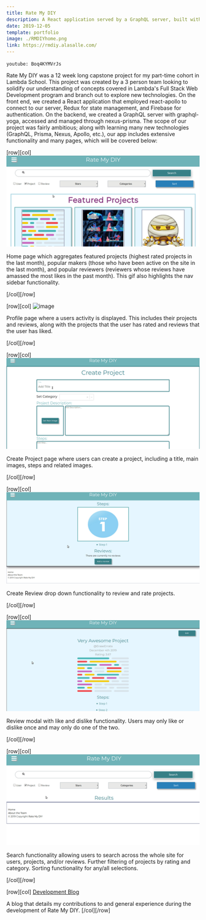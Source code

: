 ```yaml
---
title: Rate My DIY
description: A React application served by a GraphQL server, built with Apollo and Prisma, enabling users to create, share, rate and review DIY projects.
date: 2019-12-05
template: portfolio
image: ./RMDIYhome.png
link: https://rmdiy.alasalle.com/
---
```


`youtube: Boq4KYMVrJs`

Rate My DIY was a 12 week long capstone project for my part-time cohort in Lambda School. This project was created by a 3 person team looking to solidify our understanding of concepts covered in Lambda's Full Stack Web Development program and branch out to explore new technologies. On the front end, we created a React application that employed react-apollo to connect to our server, Redux for state management, and Firebase for authentication. On the backend, we created a GraphQL server with graphql-yoga, accessed and managed through nexus-prisma. The scope of our project was fairly ambitious; along with learning many new technologies (GraphQL, Prisma, Nexus, Apollo, etc.), our app includes extensive functionality and many pages, which will be covered below:

[row][col]
![image](./HomeAndNav.gif)

Home page which aggregates featured projects (highest rated projects in the last month), popular makers (those who have been active on the site in the last month), and popular reviewers (reviewers whose reviews have amassed the most likes in the past month). This gif also highlights the nav sidebar functionality.

[/col][/row]

[row][col]
![image](./Profile.gif)

Profile page where a users activity is displayed. This includes their projects and reviews, along with the projects that the user has rated and reviews that the user has liked.

[/col][/row]

[row][col]
![image](./CreateAProject.gif)

Create Project page where users can create a project, including a title, main images, steps and related images.

[/col][/row]

[row][col]
![image](./Review.gif)

Create Review drop down functionality to review and rate projects.

[/col][/row]

[row][col]
![image](./RateReview.gif)

Review modal with like and dislike functionality. Users may only like or dislike once and may only do one of the two.

[/col][/row]

[row][col]
![image](./Search.gif)

Search functionality allowing users to search across the whole site for users, projects, and/or reviews. Further filtering of projects by rating and category. Sorting functionality for any/all selections.

[/col][/row]

[row][col]
<a href="https://alasallelabs.netlify.com/" target="_blank" rel="noopener noreferrer">Development Blog</a>

A blog that details my contributions to and general experience during the development of Rate My DIY.
[/col][/row]
